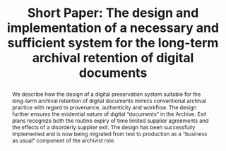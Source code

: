 ---
abstract: We describe how the design of a digital preservation system suitable for
  the long-term archival retention of digital documents mimics conventional archival
  practice with regard to provenance, authenticity and workflow.  The design further
  ensures the evidential nature of digital “documents” in the Archive.  Exit plans
  recognize both the routine expiry of time limited supplier agreements and the effects
  of a disorderly supplier exit.  The design has been successfully implemented and
  is now being migrated from test to production as a “business as usual” component
  of the archivist role.
creators:
- Cothey, Viv
date: null
document_url: https://az659834.vo.msecnd.net/eventsairwesteuprod/production-inconference-public/13fb065a649345c893e5e7336798ee5b
grand_parent: iPRES
institutions:
- Gloucestershire County Council
keywords:
- archive
- provenance
- authenticity
- fixity
landing_page_url: null
language: eng
layout: publication
license: CC-BY 4.0 International
notes_url: null
parent: iPRES 2022
presentation_url: null
publication_type: short paper
size: null
source_name: iPRES
title: 'Short Paper: The design and implementation of a necessary and sufficient system
  for the long-term archival retention of digital documents'
year: 2022
---